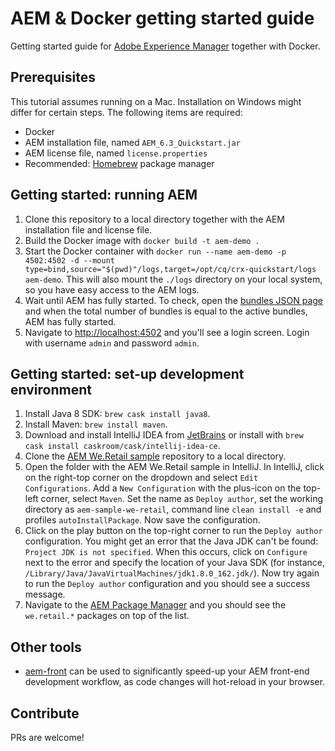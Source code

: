 # AEM & Docker getting started guide

Getting started guide for [Adobe Experience Manager](https://www.adobe.com/nl/marketing-cloud/experience-manager.html) together with Docker.

## Prerequisites

This tutorial assumes running on a Mac. Installation on Windows might differ for certain steps. The following items are required:

- Docker
- AEM installation file, named `AEM_6.3_Quickstart.jar`
- AEM license file, named `license.properties`
- Recommended: [Homebrew](https://brew.sh) package manager

## Getting started: running AEM

1. Clone this repository to a local directory together with the AEM installation file and license file.
2. Build the Docker image with `docker build -t aem-demo .`
3. Start the Docker container with `docker run --name aem-demo -p 4502:4502 -d --mount type=bind,source="$(pwd)"/logs,target=/opt/cq/crx-quickstart/logs aem-demo`. This will also mount the `./logs` directory on your local system, so you have easy access to the AEM logs.
4. Wait until AEM has fully started. To check, open the [bundles JSON page](http://localhost:4502/system/console/bundles.1.json) and when the total number of bundles is equal to the active bundles, AEM has fully started.
5. Navigate to [http://localhost:4502](http://localhost:4502) and you'll see a login screen. Login with username `admin` and password `admin`.

## Getting started: set-up development environment

1. Install Java 8 SDK: `brew cask install java8`.
2. Install Maven: `brew install maven`.
3. Download and install IntelliJ IDEA from [JetBrains](https://www.jetbrains.com/idea/download) or install with `brew cask install caskroom/cask/intellij-idea-ce`.
4. Clone the [AEM We.Retail sample](https://github.com/Adobe-Marketing-Cloud/aem-sample-we-retail) repository to a local directory.
5. Open the folder with the AEM We.Retail sample in IntelliJ. In IntelliJ, click on the right-top corner on the dropdown and select `Edit Configurations`. Add a `New Configuration` with the plus-icon on the top-left corner, select `Maven`. Set the name as `Deploy author`, set the working directory as `aem-sample-we-retail`, command line `clean install -e` and profiles `autoInstallPackage`. Now save the configuration.
6. Click on the play button on the top-right corner to run the `Deploy author` configuration. You might get an error that the Java JDK can't be found: `Project JDK is not specified`. When this occurs, click on `Configure` next to the error and specify the location of your Java SDK (for instance, `/Library/Java/JavaVirtualMachines/jdk1.8.0_162.jdk/`). Now try again to run the `Deploy author` configuration and you should see a success message.
7. Navigate to the [AEM Package Manager](http://localhost:4502/crx/packmgr/index.jsp) and you should see the `we.retail.*` packages on top of the list.

## Other tools

- [aem-front](https://github.com/kevinweber/aem-front) can be used to significantly speed-up your AEM front-end development workflow, as code changes will hot-reload in your browser.

## Contribute

PRs are welcome!
